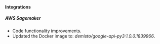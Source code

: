 #### Integrations

##### AWS Sagemaker
- Code functionality improvements.
- Updated the Docker image to: *demisto/google-api-py3:1.0.0.1839966*.